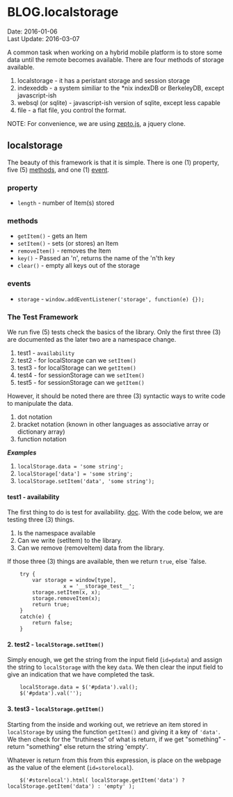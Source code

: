 # BLOG.localstorage #
Date: 2016-01-06 <br>
Last Update: 2016-03-07

A common task when working on a hybrid mobile platform is to store some data until the remote becomes available. There are four methods of storage available.

1. localstorage - it has a peristant storage and session storage
2. indexeddb - a system similiar to the *nix indexDB or BerkeleyDB, except javascript-ish
3. websql (or sqlite) - javascript-ish version of sqlite, except less capable
4. file - a flat file, you control the format.

NOTE: For convenience, we are using [zepto.js](http://zeptojs.com/), a jquery clone.

## localstorage ##

The beauty of this framework is that it is simple. There is one (1) property, five (5) [methods](https://developer.mozilla.org/en-US/docs/Web/API/Storage), and one (1) [event](https://developer.mozilla.org/en-US/docs/Web/API/Web_Storage_API/Using_the_Web_Storage_API#Responding_to_storage_changes_with_the_StorageEvent).

### property ###

- `length` - number of Item(s) stored

### methods ###

- `getItem()` - gets an Item
- `setItem()` - sets (or stores) an Item
- `removeItem()` - removes the Item
- `key()` - Passed an 'n', returns the name of the 'n'th key
- `clear()` - empty all keys out of the storage

### events ###

- `storage` - `window.addEventListener('storage', function(e) {});`

### The Test Framework ###

We run five (5) tests check the basics of the library. Only the first three (3) are documented as the later two are a namespace change.

1. test1 - `availability`
2. test2 - for localStorage can we `setItem()`
3. test3 - for localStorage can we `getItem()`
4. test4 - for sessionStorage can we `setItem()`
5. test5 - for sessionStorage can we `getItem()`

However, it should be noted there are three (3) syntactic ways to write code to manipulate the data.

1. dot notation
2. bracket notation (known in other languages as associative array or dictionary array)
3. function notation

***Examples***

1. `localStorage.data = 'some string';`
2. `localStorage['data'] = 'some string';`
3. `localStorage.setItem('data', 'some string');`

#### test1 - availability ####

The first thing to do is test for availability. [doc](https://developer.mozilla.org/en-US/docs/Web/API/Web_Storage_API/Using_the_Web_Storage_API#Testing_for_support_vs_availability). With the code below, we are testing three (3) things.

1. Is the namespace available
2. Can we write (setItem) to the library.
3. Can we remove (removeItem) data from the library.

If those three (3) things are available, then we return `true`, else `false.

        try {
            var storage = window[type],
			          x = '__storage_test__';
            storage.setItem(x, x);
            storage.removeItem(x);
            return true;
        }
        catch(e) {
            return false;
        }

#### 2. test2 - `localStorage.setItem()` ####

Simply enough, we get the string from the input field (`id=pdata`) and assign the string to `localStorage` with the key `data`. We then clear the input field to give an indication that we have completed the task.

        localStorage.data = $('#pdata').val();
        $('#pdata').val('');

#### 3. test3 - `localStorage.getItem()` ####

Starting from the inside and working out, we retrieve an item stored in `localStorage` by using the function `getItem()` and giving it a key of `'data'`. We then check for the "truthiness" of what is return, if we get "something" - return "something" else return the string 'empty'.

Whatever is return from this from this expression, is place on the webpage as the value of the element (`id=storelocal`).

        $('#storelocal').html( localStorage.getItem('data') ? localStorage.getItem('data') : 'empty' );

